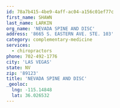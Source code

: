 ```yaml
---
id: 78a7b415-4be9-4aff-ac04-a156c01ef77c
first_name: SHAWN
last_name: LARKIN
org_name: 'NEVADA SPINE AND DISC'
address: '8665 S. EASTERN AVE. STE. 103'
category: complementary-medicine
services:
  - chiropractors
phone: 702-492-1776
city: 'LAS VEGAS'
state: NV
zip: '89123'
title: 'NEVADA SPINE AND DISC'
_geoloc:
  lng: -115.14848
  lat: 36.026532
---
```

